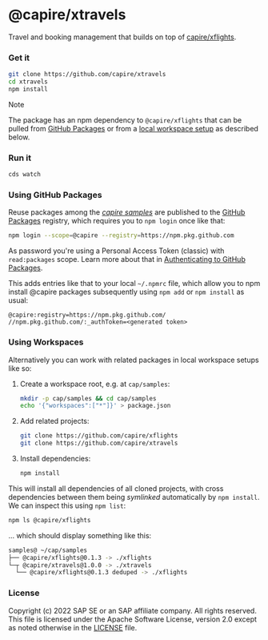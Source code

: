 # @capire/xtravels

Travel and booking management that builds on top of [capire/xflights](https://github.com/capire/xflights).

### Get it

```sh
git clone https://github.com/capire/xtravels
cd xtravels
npm install
```

> [!note]
> The package has an npm dependency to `@capire/xflights` that can be pulled from [GitHub Packages](#using-github-packages) or from a [local workspace setup](#using-workspaces) as described below.



### Run it

```sh
cds watch
```



### Using GitHub Packages

Reuse packages among the *[capire samples](https://github.com/capire)* are published to the [GitHub Packages](https://docs.github.com/packages) registry, which requires you to `npm login` once like that:

  ```sh
npm login --scope=@capire --registry=https://npm.pkg.github.com
  ```

As password you're using a Personal Access Token (classic) with `read:packages` scope.
Learn more about that in [Authenticating to GitHub Packages](https://docs.github.com/en/packages/working-with-a-github-packages-registry/working-with-the-npm-registry#authenticating-to-github-packages).

This adds entries like that to your local `~/.npmrc` file, which allow you to npm install @capire packages subsequently using `npm add` or `npm install` as usual:

```properties
@capire:registry=https://npm.pkg.github.com/
//npm.pkg.github.com/:_authToken=<generated token>
```



### Using Workspaces

Alternatively you can work with related packages in local workspace setups like so:

1. Create a workspace root, e.g. at `cap/samples`:
   ```sh
   mkdir -p cap/samples && cd cap/samples
   echo '{"workspaces":["*"]}' > package.json
   ```

2. Add related projects:
   ```sh
   git clone https://github.com/capire/xflights
   git clone https://github.com/capire/xtravels
   ```

3. Install dependencies:
   ```sh
   npm install
   ```

This will install all dependencies of all cloned projects, with cross dependencies between them being *symlinked* automatically by `npm install`. We can inspect this using `npm list`:

```sh
npm ls @capire/xflights
```

... which should display something like this:

```sh
samples@ ~/cap/samples
├── @capire/xflights@0.1.3 -> ./xflights
└─┬ @capire/xtravels@1.0.0 -> ./xtravels
  └── @capire/xflights@0.1.3 deduped -> ./xflights
```






### License

Copyright (c) 2022 SAP SE or an SAP affiliate company. All rights reserved. This file is licensed under the Apache Software License, version 2.0 except as noted otherwise in the [LICENSE](LICENSE) file.
